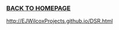 ### [BACK TO HOMEPAGE](https://ejwilcoxprojects.github.io)

http://EJWilcoxProjects.github.io/DSR.html
